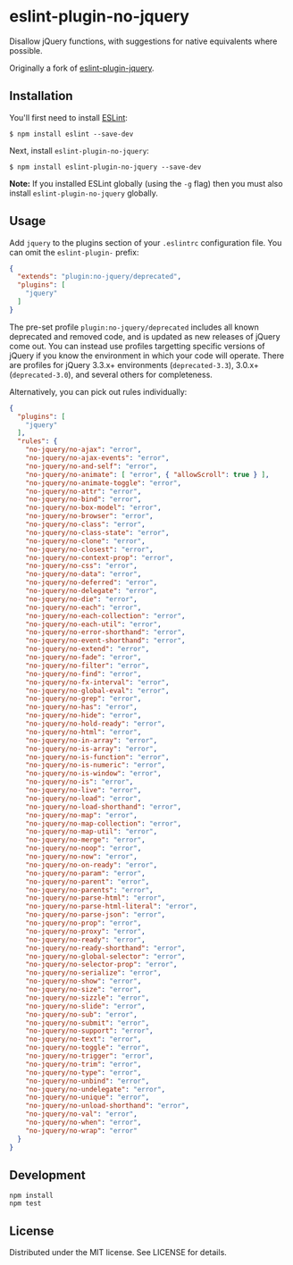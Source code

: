 # eslint-plugin-no-jquery

Disallow jQuery functions, with suggestions for native equivalents where possible.

Originally a fork of [eslint-plugin-jquery](https://github.com/dgraham/eslint-plugin-jquery/).

## Installation

You'll first need to install [ESLint](http://eslint.org):

```
$ npm install eslint --save-dev
```

Next, install `eslint-plugin-no-jquery`:

```
$ npm install eslint-plugin-no-jquery --save-dev
```

**Note:** If you installed ESLint globally (using the `-g` flag) then you must also install `eslint-plugin-no-jquery` globally.

## Usage

Add `jquery` to the plugins section of your `.eslintrc` configuration file. You can omit the `eslint-plugin-` prefix:

```json
{
  "extends": "plugin:no-jquery/deprecated",
  "plugins": [
    "jquery"
  ]
}
```

The pre-set profile `plugin:no-jquery/deprecated` includes all known deprecated and removed code, and is updated as new releases of jQuery come out. You can instead use profiles targetting specific versions of jQuery if you know the environment in which your code will operate. There are profiles for jQuery 3.3.x+ environments (`deprecated-3.3`), 3.0.x+ (`deprecated-3.0`), and several others for completeness.

Alternatively, you can pick out rules individually:

```json
{
  "plugins": [
    "jquery"
  ],
  "rules": {
    "no-jquery/no-ajax": "error",
    "no-jquery/no-ajax-events": "error",
    "no-jquery/no-and-self": "error",
    "no-jquery/no-animate": [ "error", { "allowScroll": true } ],
    "no-jquery/no-animate-toggle": "error",
    "no-jquery/no-attr": "error",
    "no-jquery/no-bind": "error",
    "no-jquery/no-box-model": "error",
    "no-jquery/no-browser": "error",
    "no-jquery/no-class": "error",
    "no-jquery/no-class-state": "error",
    "no-jquery/no-clone": "error",
    "no-jquery/no-closest": "error",
    "no-jquery/no-context-prop": "error",
    "no-jquery/no-css": "error",
    "no-jquery/no-data": "error",
    "no-jquery/no-deferred": "error",
    "no-jquery/no-delegate": "error",
    "no-jquery/no-die": "error",
    "no-jquery/no-each": "error",
    "no-jquery/no-each-collection": "error",
    "no-jquery/no-each-util": "error",
    "no-jquery/no-error-shorthand": "error",
    "no-jquery/no-event-shorthand": "error",
    "no-jquery/no-extend": "error",
    "no-jquery/no-fade": "error",
    "no-jquery/no-filter": "error",
    "no-jquery/no-find": "error",
    "no-jquery/no-fx-interval": "error",
    "no-jquery/no-global-eval": "error",
    "no-jquery/no-grep": "error",
    "no-jquery/no-has": "error",
    "no-jquery/no-hide": "error",
    "no-jquery/no-hold-ready": "error",
    "no-jquery/no-html": "error",
    "no-jquery/no-in-array": "error",
    "no-jquery/no-is-array": "error",
    "no-jquery/no-is-function": "error",
    "no-jquery/no-is-numeric": "error",
    "no-jquery/no-is-window": "error",
    "no-jquery/no-is": "error",
    "no-jquery/no-live": "error",
    "no-jquery/no-load": "error",
    "no-jquery/no-load-shorthand": "error",
    "no-jquery/no-map": "error",
    "no-jquery/no-map-collection": "error",
    "no-jquery/no-map-util": "error",
    "no-jquery/no-merge": "error",
    "no-jquery/no-noop": "error",
    "no-jquery/no-now": "error",
    "no-jquery/no-on-ready": "error",
    "no-jquery/no-param": "error",
    "no-jquery/no-parent": "error",
    "no-jquery/no-parents": "error",
    "no-jquery/no-parse-html": "error",
    "no-jquery/no-parse-html-literal": "error",
    "no-jquery/no-parse-json": "error",
    "no-jquery/no-prop": "error",
    "no-jquery/no-proxy": "error",
    "no-jquery/no-ready": "error",
    "no-jquery/no-ready-shorthand": "error",
    "no-jquery/no-global-selector": "error",
    "no-jquery/no-selector-prop": "error",
    "no-jquery/no-serialize": "error",
    "no-jquery/no-show": "error",
    "no-jquery/no-size": "error",
    "no-jquery/no-sizzle": "error",
    "no-jquery/no-slide": "error",
    "no-jquery/no-sub": "error",
    "no-jquery/no-submit": "error",
    "no-jquery/no-support": "error",
    "no-jquery/no-text": "error",
    "no-jquery/no-toggle": "error",
    "no-jquery/no-trigger": "error",
    "no-jquery/no-trim": "error",
    "no-jquery/no-type": "error",
    "no-jquery/no-unbind": "error",
    "no-jquery/no-undelegate": "error",
    "no-jquery/no-unique": "error",
    "no-jquery/no-unload-shorthand": "error",
    "no-jquery/no-val": "error",
    "no-jquery/no-when": "error",
    "no-jquery/no-wrap": "error"
  }
}
```

## Development

```
npm install
npm test
```

## License

Distributed under the MIT license. See LICENSE for details.
